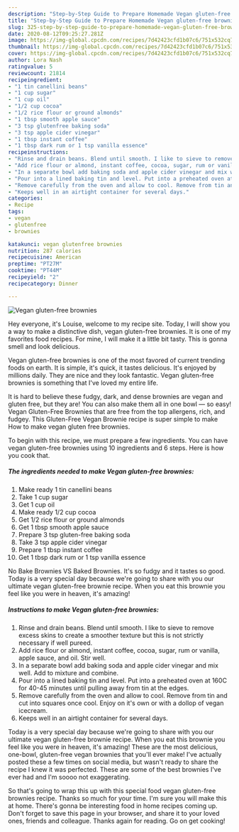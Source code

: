 ```yaml
---
description: "Step-by-Step Guide to Prepare Homemade Vegan gluten-free brownies"
title: "Step-by-Step Guide to Prepare Homemade Vegan gluten-free brownies"
slug: 325-step-by-step-guide-to-prepare-homemade-vegan-gluten-free-brownies
date: 2020-08-12T09:25:27.281Z
image: https://img-global.cpcdn.com/recipes/7d42423cfd1b07c6/751x532cq70/vegan-gluten-free-brownies-recipe-main-photo.jpg
thumbnail: https://img-global.cpcdn.com/recipes/7d42423cfd1b07c6/751x532cq70/vegan-gluten-free-brownies-recipe-main-photo.jpg
cover: https://img-global.cpcdn.com/recipes/7d42423cfd1b07c6/751x532cq70/vegan-gluten-free-brownies-recipe-main-photo.jpg
author: Lora Nash
ratingvalue: 5
reviewcount: 21814
recipeingredient:
- "1 tin canellini beans"
- "1 cup sugar"
- "1 cup oil"
- "1/2 cup cocoa"
- "1/2 rice flour or ground almonds"
- "1 tbsp smooth apple sauce"
- "3 tsp glutenfree baking soda"
- "3 tsp apple cider vinegar"
- "1 tbsp instant coffee"
- "1 tbsp dark rum or 1 tsp vanilla essence"
recipeinstructions:
- "Rinse and drain beans. Blend until smooth. I like to sieve to remove excess skins to create a smoother texture but this is not strictly necessary if well pureed."
- "Add rice flour or almond, instant coffee, cocoa, sugar, rum or vanilla, apple sauce, and oil. Stir well."
- "In a separate bowl add baking soda and apple cider vinegar and mix well. Add to mixture and combine."
- "Pour into a lined baking tin and level. Put into a preheated oven at 160C for 40-45 minutes until pulling away from tin at the edges."
- "Remove carefully from the oven and allow to cool. Remove from tin and cut into squares once cool. Enjoy on it&#39;s own or with a dollop of vegan icecream."
- "Keeps well in an airtight container for several days."
categories:
- Recipe
tags:
- vegan
- glutenfree
- brownies

katakunci: vegan glutenfree brownies 
nutrition: 287 calories
recipecuisine: American
preptime: "PT27M"
cooktime: "PT44M"
recipeyield: "2"
recipecategory: Dinner

---
```



![Vegan gluten-free brownies](https://img-global.cpcdn.com/recipes/7d42423cfd1b07c6/751x532cq70/vegan-gluten-free-brownies-recipe-main-photo.jpg)

Hey everyone, it's Louise, welcome to my recipe site. Today, I will show you a way to make a distinctive dish, vegan gluten-free brownies. It is one of my favorites food recipes. For mine, I will make it a little bit tasty. This is gonna smell and look delicious.

Vegan gluten-free brownies is one of the most favored of current trending foods on earth. It is simple, it's quick, it tastes delicious. It's enjoyed by millions daily. They are nice and they look fantastic. Vegan gluten-free brownies is something that I've loved my entire life.

It is hard to believe these fudgy, dark, and dense brownies are vegan and gluten free, but they are! You can also make them all in one bowl — so easy! Vegan Gluten-Free Brownies that are free from the top allergens, rich, and fudgey. This Gluten-Free Vegan Brownie recipe is super simple to make How to make vegan gluten free brownies.


To begin with this recipe, we must prepare a few ingredients. You can have vegan gluten-free brownies using 10 ingredients and 6 steps. Here is how you cook that.

<!--inarticleads1-->

##### The ingredients needed to make Vegan gluten-free brownies:

1. Make ready 1 tin canellini beans
1. Take 1 cup sugar
1. Get 1 cup oil
1. Make ready 1/2 cup cocoa
1. Get 1/2 rice flour or ground almonds
1. Get 1 tbsp smooth apple sauce
1. Prepare 3 tsp gluten-free baking soda
1. Take 3 tsp apple cider vinegar
1. Prepare 1 tbsp instant coffee
1. Get 1 tbsp dark rum or 1 tsp vanilla essence


No Bake Brownies VS Baked Brownies. It&#39;s so fudgy and it tastes so good. Today is a very special day because we&#39;re going to share with you our ultimate vegan gluten-free brownie recipe. When you eat this brownie you feel like you were in heaven, it&#39;s amazing! 

<!--inarticleads2-->

##### Instructions to make Vegan gluten-free brownies:

1. Rinse and drain beans. Blend until smooth. I like to sieve to remove excess skins to create a smoother texture but this is not strictly necessary if well pureed.
1. Add rice flour or almond, instant coffee, cocoa, sugar, rum or vanilla, apple sauce, and oil. Stir well.
1. In a separate bowl add baking soda and apple cider vinegar and mix well. Add to mixture and combine.
1. Pour into a lined baking tin and level. Put into a preheated oven at 160C for 40-45 minutes until pulling away from tin at the edges.
1. Remove carefully from the oven and allow to cool. Remove from tin and cut into squares once cool. Enjoy on it&#39;s own or with a dollop of vegan icecream.
1. Keeps well in an airtight container for several days.


Today is a very special day because we&#39;re going to share with you our ultimate vegan gluten-free brownie recipe. When you eat this brownie you feel like you were in heaven, it&#39;s amazing! These are the most delicious, one-bowl, gluten-free vegan brownies that you&#39;ll ever make! I&#39;ve actually posted these a few times on social media, but wasn&#39;t ready to share the recipe I knew it was perfected. These are some of the best brownies I&#39;ve ever had and I&#39;m soooo not exaggerating. 

So that's going to wrap this up with this special food vegan gluten-free brownies recipe. Thanks so much for your time. I'm sure you will make this at home. There's gonna be interesting food in home recipes coming up. Don't forget to save this page in your browser, and share it to your loved ones, friends and colleague. Thanks again for reading. Go on get cooking!

